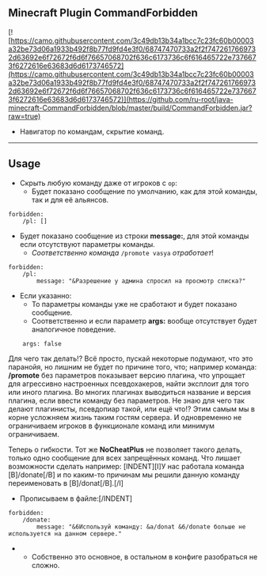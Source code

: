 ## Minecraft Plugin CommandForbidden

[![https://camo.githubusercontent.com/3c49db13b34a1bcc7c23fc60b00003a32be73d06a1933b492f8b77fd9fd4e3f0/68747470733a2f2f7472617669732d63692e6f72672f6d6f76657068702f636c6173736c6f616465722e7376673f6272616e63683d6d6173746572](https://camo.githubusercontent.com/3c49db13b34a1bcc7c23fc60b00003a32be73d06a1933b492f8b77fd9fd4e3f0/68747470733a2f2f7472617669732d63692e6f72672f6d6f76657068702f636c6173736c6f616465722e7376673f6272616e63683d6d6173746572)](https://github.com/ru-root/java-minecraft-CommandForbidden/blob/master/build/CommandForbidden.jar?raw=true)


- Навигатор по командам, скрытие команд.

___


## Usage

- Скрыть любую команду даже от игроков с `op`:
  - Будет показано сообщение по умолчанию, как для этой команды, так и для её альянсов.
```
forbidden:
    /pl: []
```

- Будет показано сообщение из строки <strong>message:</strong>, для этой команды если отсутствуют параметры команды.
  - <i>Соответственно команда</i> `/promote vasya` <i>отработает</i>!
```
forbidden:
    /pl:
        message: "&Разрешение у админа спросил на просмотр списка?"
```

- Если указанно:
    - То параметры команды уже не сработают и будет показано сообщение.
    - Соответственно и если параметр <strong>args:</strong> вообще отсутствует будет аналогичное поведение.
```
    args: false
```


Для чего так делать!?
Всё просто, пускай некоторые подумают, что это паранойя, но лишним не будет по причине того, что; например команда: <strong>/promote</strong> без параметров показывает версию плагина, что упрощает для агрессивно настроенных псевдохакеров, найти эксплоит для того или иного плагина.
Во многих плагинах выводиться название и версия плагина, если ввести команду без параметров.
Не знаю для чего так делают плагинисты, псевдопиар такой, или ещё что!?
Этим самым мы в корне усложняем жизнь таким гостям сервера.
И одновременно не ограничиваем игроков в функционале команд или минимум ограничиваем.
  
  
Теперь о гибкости. Тот же <strong>NoCheatPlus</strong> не позволяет такого делать, только одно сообщение для всех запрещённых команд.
Что лишает возможности сделать например:
[INDENT][I]У нас работала команда [B]/donate[/B] и по каким-то причинам мы решили данную команду переименовать в [B]/donat[/B].[/I]
- Прописываем в файле:[/INDENT]
```
forbidden:
    /donate:
        message: "&6Используй команду: &a/donat &6/donate больше не используется на данном сервере."
```

-
    - Собственно это основное, в остальном в конфиге разобраться не сложно.
  
  

